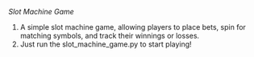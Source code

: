 *Slot Machine Game*
1. A simple slot machine game, allowing players to place bets, spin for matching symbols, and track their winnings or losses.
2. Just run the slot_machine_game.py  to start playing!
